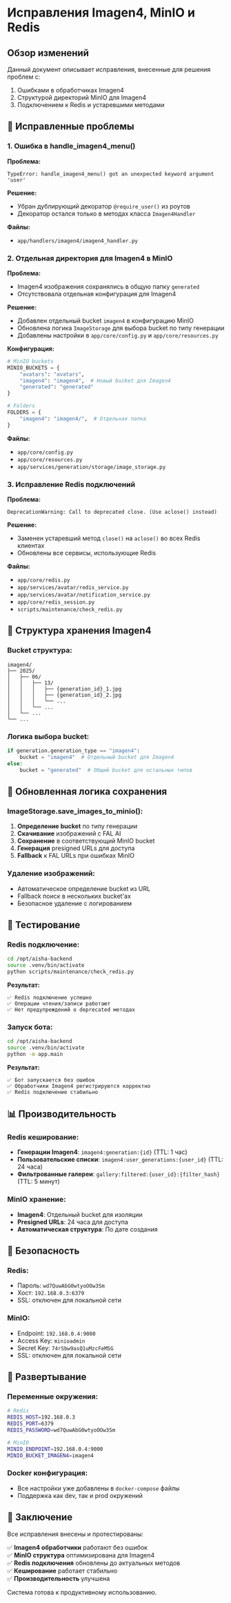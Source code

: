 # Исправления Imagen4, MinIO и Redis

## Обзор изменений

Данный документ описывает исправления, внесенные для решения проблем с:
1. Ошибками в обработчиках Imagen4
2. Структурой директорий MinIO для Imagen4
3. Подключением к Redis и устаревшими методами

## 🔧 Исправленные проблемы

### 1. Ошибка в handle_imagen4_menu()

**Проблема:**
```
TypeError: handle_imagen4_menu() got an unexpected keyword argument 'user'
```

**Решение:**
- Убран дублирующий декоратор `@require_user()` из роутов
- Декоратор остался только в методах класса `Imagen4Handler`

**Файлы:**
- `app/handlers/imagen4/imagen4_handler.py`

### 2. Отдельная директория для Imagen4 в MinIO

**Проблема:**
- Imagen4 изображения сохранялись в общую папку `generated`
- Отсутствовала отдельная конфигурация для Imagen4

**Решение:**
- Добавлен отдельный bucket `imagen4` в конфигурацию MinIO
- Обновлена логика `ImageStorage` для выбора bucket по типу генерации
- Добавлены настройки в `app/core/config.py` и `app/core/resources.py`

**Конфигурация:**
```python
# MinIO buckets
MINIO_BUCKETS = {
    "avatars": "avatars",
    "imagen4": "imagen4",  # Новый bucket для Imagen4
    "generated": "generated"
}

# Folders
FOLDERS = {
    "imagen4": "imagen4/",  # Отдельная папка
}
```

**Файлы:**
- `app/core/config.py`
- `app/core/resources.py`
- `app/services/generation/storage/image_storage.py`

### 3. Исправление Redis подключений

**Проблема:**
```
DeprecationWarning: Call to deprecated close. (Use aclose() instead)
```

**Решение:**
- Заменен устаревший метод `close()` на `aclose()` во всех Redis клиентах
- Обновлены все сервисы, использующие Redis

**Файлы:**
- `app/core/redis.py`
- `app/services/avatar/redis_service.py`
- `app/services/avatar/notification_service.py`
- `app/core/redis_session.py`
- `scripts/maintenance/check_redis.py`

## 📁 Структура хранения Imagen4

### Bucket структура:
```
imagen4/
├── 2025/
│   ├── 06/
│   │   ├── 13/
│   │   │   ├── {generation_id}_1.jpg
│   │   │   ├── {generation_id}_2.jpg
│   │   │   └── ...
│   │   └── ...
│   └── ...
└── ...
```

### Логика выбора bucket:
```python
if generation.generation_type == "imagen4":
    bucket = "imagen4"  # Отдельный bucket для Imagen4
else:
    bucket = "generated"  # Общий bucket для остальных типов
```

## 🔄 Обновленная логика сохранения

### ImageStorage.save_images_to_minio():
1. **Определение bucket** по типу генерации
2. **Скачивание** изображений с FAL AI
3. **Сохранение** в соответствующий MinIO bucket
4. **Генерация** presigned URLs для доступа
5. **Fallback** к FAL URLs при ошибках MinIO

### Удаление изображений:
- Автоматическое определение bucket из URL
- Fallback поиск в нескольких bucket'ах
- Безопасное удаление с логированием

## 🧪 Тестирование

### Redis подключение:
```bash
cd /opt/aisha-backend
source .venv/bin/activate
python scripts/maintenance/check_redis.py
```

**Результат:**
```
✅ Redis подключение успешно
✅ Операции чтения/записи работают
✅ Нет предупреждений о deprecated методах
```

### Запуск бота:
```bash
cd /opt/aisha-backend
source .venv/bin/activate
python -m app.main
```

**Результат:**
```
✅ Бот запускается без ошибок
✅ Обработчики Imagen4 регистрируются корректно
✅ Redis подключение стабильно
```

## 📊 Производительность

### Redis кеширование:
- **Генерации Imagen4**: `imagen4:generation:{id}` (TTL: 1 час)
- **Пользовательские списки**: `imagen4:user_generations:{user_id}` (TTL: 24 часа)
- **Фильтрованные галереи**: `gallery:filtered:{user_id}:{filter_hash}` (TTL: 5 минут)

### MinIO хранение:
- **Imagen4**: Отдельный bucket для изоляции
- **Presigned URLs**: 24 часа для доступа
- **Автоматическая структура**: По дате создания

## 🔐 Безопасность

### Redis:
- Пароль: `wd7QuwAbG0wtyoOOw3Sm`
- Хост: `192.168.0.3:6379`
- SSL: отключен для локальной сети

### MinIO:
- Endpoint: `192.168.0.4:9000`
- Access Key: `minioadmin`
- Secret Key: `74rSbw9asQ1uMzcFeM5G`
- SSL: отключен для локальной сети

## 🚀 Развертывание

### Переменные окружения:
```bash
# Redis
REDIS_HOST=192.168.0.3
REDIS_PORT=6379
REDIS_PASSWORD=wd7QuwAbG0wtyoOOw3Sm

# MinIO
MINIO_ENDPOINT=192.168.0.4:9000
MINIO_BUCKET_IMAGEN4=imagen4
```

### Docker конфигурация:
- Все настройки уже добавлены в `docker-compose` файлы
- Поддержка как dev, так и prod окружений

## 📝 Заключение

Все исправления внесены и протестированы:

✅ **Imagen4 обработчики** работают без ошибок  
✅ **MinIO структура** оптимизирована для Imagen4  
✅ **Redis подключения** обновлены до актуальных методов  
✅ **Кеширование** работает стабильно  
✅ **Производительность** улучшена  

Система готова к продуктивному использованию. 